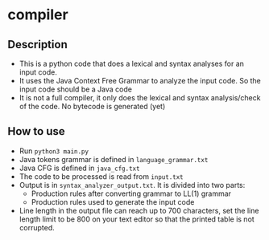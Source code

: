 # compiler
## Description
* This is a python code that does a lexical and syntax analyses for an input code.
* It uses the Java Context Free Grammar to analyze the input code. So the input code should be a Java code
* It is not a full compiler, it only does the lexical and syntax analysis/check of the code. No bytecode is generated (yet)

## How to use
* Run `python3 main.py`
* Java tokens grammar is defined in `language_grammar.txt`
* Java CFG is defined in `java_cfg.txt`
* The code to be processed is read from `input.txt`
* Output is in `syntax_analyzer_output.txt`. It is divided into two parts:
  * Production rules after converting grammar to LL(1) grammar
  * Production rules used to generate the input code
* Line length in the output file can reach up to 700 characters, set the line length limit to be 800 on your text editor so that the printed table is not corrupted.
